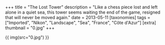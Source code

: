 +++
title = "The Lost Tower"
description = "Like a chess piece lost and left alone in a quiet sea, this tower seems waiting the end of the game, resigned that will never be moved again."
date = 2013-05-11
[taxonomies]
tags = ["Imported", "Nikon", "Landscape", "Sea", "France", "Côte d'Azur"]
[extra]
thumbnail = "0.jpg"
+++

{{ img(src="0.jpg") }}
